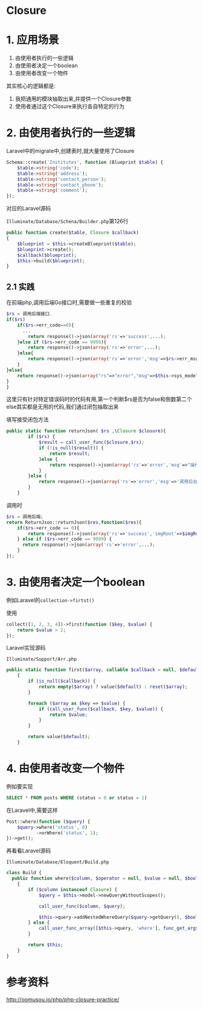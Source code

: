 # Closure

# 1. 应用场景

1. 由使用者执行的一些逻辑
2. 由使用者决定一个boolean
3. 由使用者改变一个物件

其实核心的逻辑都是: 

1. 我把通用的模块抽取出来,并提供一个Closure参数
2. 使用者通过这个Closure来执行各自特定的行为

# 2. 由使用者执行的一些逻辑

Laravel中的migrate中,创建表时,就大量使用了Closure

```php
Schema::create('Institutes', function (Blueprint $table) {
    $table->string('code');
    $table->string('address');
    $table->string('contact_person');
    $table->string('contact_phone');
    $table->string('comment');
});
```

对应的Laravel源码

`Illuminate/Database/Schena/Builder.php`第126行
```php
public function create($table, Closure $callback)
{
    $blueprint = $this->createBlueprint($table);
    $blueprint->create();
    $callback($blueprint);
    $this->build($blueprint);
}
```

## 2.1 实践

在前端php,调用后端Go接口时,需要做一些重复的校验

```php
$rs = 调用后端接口. 
if($rs)
    if($rs->err_code==0){
      ...
        return response()->json(array('rs'=>'success',...);
    }else if ($rs->err_code == 9999){
        return response()->json(array('rs'=>'error',...);
    }else{
        return response()->json(array('rs'=>'error','msg'=>$rs->err_msg));
    }
}else{
    return response()->json(array("rs"=>"error","msg"=>$this->sys_model->get_last_err_msg()));
}
}
```

这里只有针对特定错误码时的代码有用,第一个判断$rs是否为false和倒数第二个else其实都是无用的代码,我们通过闭包抽取出来

填写接受闭包方法
```php
public static function returnJson( $rs ,\Closure $closure){
        if ($rs) {
            $result = call_user_func($closure,$rs);
            if (!is_null($result)) {
                return $result;
            }else {
                return response()->json(array('rs'=>'error','msg'=>"操作失败,错误信息：{$rs->msg}"));
            }
        }else {
            return response()->json(array('rs'=>'error','msg'=>'调用后台接口出错'));
        }
    }
```

调用时

```php
$rs = 调用后端;
return ReturnJson::returnJson($res,function($res){
    if($rs->err_code == 0){
        return response()->json(array('rs'=>'success','imgRoot'=>$imgRoot));
    } else if ($rs->err_code == 9999) {
      return response()->json(array('rs'=>'error',...);
    }
});
```

# 3. 由使用者决定一个boolean

例如Laravel的`collection->firtst()`

使用

```php
collect([1, 2, 3, 4])->first(function ($key, $value) {
    return $value > 2;
});
```

Laravel实现源码

`Illuminate/Support/Arr.php`
```php
public static function first($array, callable $callback = null, $default = null)
    {
        if (is_null($callback)) {
            return empty($array) ? value($default) : reset($array);
        }

        foreach ($array as $key => $value) {
            if (call_user_func($callback, $key, $value)) {
                return $value;
            }
        }

        return value($default);
    }
```


# 4. 由使用者改变一个物件 

例如要实现
```sql 
SELECT * FROM posts WHERE (status = 0 or status = 1)
```

在Laravel中,需要这样

```php
Post::where(function ($query) {
    $query->where('status', 0)
           ->orWhere('status', 1);
})->get();
```

再看看Laravel源码

`Illuminate/Database/Eloquent/Build.php`
```php
class Build {
  public function where($column, $operator = null, $value = null, $boolean = 'and')
    {
        if ($column instanceof Closure) {
            $query = $this->model->newQueryWithoutScopes();

            call_user_func($column, $query);

            $this->query->addNestedWhereQuery($query->getQuery(), $boolean);
        } else {
            call_user_func_array([$this->query, 'where'], func_get_args());
        }

        return $this;
    }
}
```




# 参考资料

<http://oomusou.io/php/php-closure-practice/>